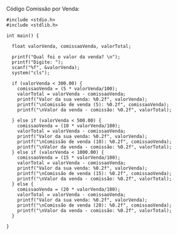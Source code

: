 Código Comissão por Venda:

    #include <stdio.h>
    #include <stdlib.h>

    int main() {

      float valorVenda, comissaoVenda, valorTotal;

      printf("Qual foi o valor da venda? \n");
      printf("Digite: ");
      scanf("%f", &valorVenda);
      system("cls");

      if (valorVenda < 300.00) {
        comissaoVenda = (5 * valorVenda/100);
        valorTotal = valorVenda - comissaoVenda;
        printf("Valor da sua venda: %0.2f", valorVenda);
        printf("\nComissão de venda (5): %0.2f", comissaoVenda);
        printf("\nValor da venda - comissão: %0.2f", valorTotal);

      } else if (valorVenda < 500.00) {
        comissaoVenda = (10 * valorVenda/100);
        valorTotal = valorVenda - comissaoVenda;
        printf("Valor da sua venda: %0.2f", valorVenda);
        printf("\nComissão de venda (10): %0.2f", comissaoVenda);
        printf("\nValor da venda - comissão: %0.2f", valorTotal);
      } else if (valorVenda < 1000.00) {
        comissaoVenda = (15 * valorVenda/100);
        valorTotal = valorVenda - comissaoVenda;
        printf("Valor da sua venda: %0.2f", valorVenda);
        printf("\nComissão de venda (15): %0.2f", comissaoVenda);
        printf("\nValor da venda - comissão: %0.2f", valorTotal);
      } else {
        comissaoVenda = (20 * valorVenda/100);
        valorTotal = valorVenda - comissaoVenda;
        printf("Valor da sua venda: %0.2f", valorVenda);
        printf("\nComissão de venda (20): %0.2f", comissaoVenda);
        printf("\nValor da venda - comissão: %0.2f", valorTotal);
      }

    }
